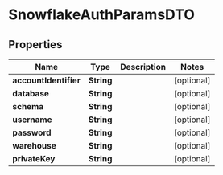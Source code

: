 

# SnowflakeAuthParamsDTO


## Properties

| Name | Type | Description | Notes |
|------------ | ------------- | ------------- | -------------|
|**accountIdentifier** | **String** |  |  [optional] |
|**database** | **String** |  |  [optional] |
|**schema** | **String** |  |  [optional] |
|**username** | **String** |  |  [optional] |
|**password** | **String** |  |  [optional] |
|**warehouse** | **String** |  |  [optional] |
|**privateKey** | **String** |  |  [optional] |



